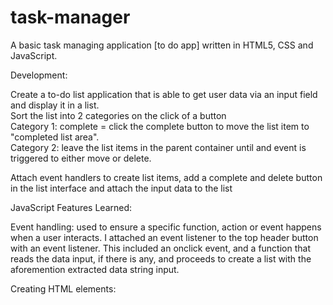 # task-manager

A basic task managing application [to do app] written in HTML5, CSS and JavaScript.

Development:<br>

Create a to-do list application that is able to get user data via an input field and display it in a list.<br>
Sort the list into 2 categories on the click of a button<br>
Category 1: complete = click the complete button to move the list item to "completed list area".<br>
Category 2: leave the list items in the parent container until and event is triggered to either move or delete.<br>

Attach event handlers to create list items, add a complete and delete button in the list interface and attach the input data to the list

JavaScript Features Learned:<br>

Event handling: used to ensure a specific function, action or event happens when a user interacts. I attached an event listener to the top header button with an event listener. This included an onclick event, and a function that reads the data input, if there is any, and proceeds to create a list with the aforemention extracted data string input.
<br>

Creating HTML elements:<br>

